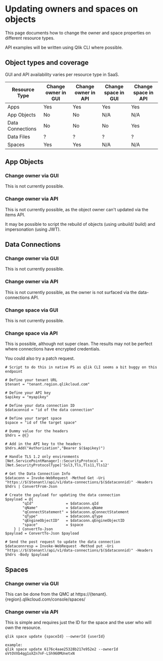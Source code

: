 # Updating owners and spaces on objects

This page documents how to change the owner and space properties on different resource types. 

API examples will be written using Qlik CLI where possible.

## Object types and coverage

GUI and API availability varies per resource type in SaaS.

| Resource Type | Change owner in GUI | Change owner in API | Change space in GUI | Change space in API |
| --- | --- | --- | --- | --- |
| Apps | Yes | Yes | Yes | Yes |
| App Objects | No | No | N/A | N/A |
| Data Connections | No | No | No | Yes |
| Data Files | ? | ? | ? | ? |
| Spaces | Yes | Yes | N/A | N/A |


## App Objects

### Change owner via GUI

This is not currently possible.

### Change owner via API

This is not currently possible, as the object owner can't updated via the items API.

It may be possible to script the rebuild of objects (using unbuild/ build) and impersonation (using JWT).

## Data Connections

### Change owner via GUI

This is not currently possible.

### Change owner via API

This is not currently possible, as the owner is not surfaced via the data-connections API.

### Change space via GUI

This is not currently possible.

### Change space via API

This is possible, although not super clean. The results may not be perfect where connections have encrypted credentials. 

You could also try a patch request.

```
# Script to do this in native PS as qlik CLI seems a bit buggy on this endpoint

# Define your tenant URL
$tenant = "tenant.region.qlikcloud.com"

# Define your API key
$apikey = "myapikey"

# Define your data connection ID
$dataconnid = "id of the data connection"

# Define your target space
$space = "id of the target space"

# Dummy value for the headers
$hdrs = @{}

# Add in the API key to the headers
$hdrs.Add("Authorization","Bearer $($apikey)")

# Handle TLS 1.2 only environments
[Net.ServicePointManager]::SecurityProtocol = [Net.SecurityProtocolType]'Ssl3,Tls,Tls11,Tls12' 

# Get the Data Connection Info
$dataconn = Invoke-WebRequest -Method Get -Uri "https://$($tenant)/api/v1/data-connections/$($dataconnid)" -Headers $hdrs | ConvertFrom-Json

# Create the payload for updating the data connection
$payload = @{
        "qId"               = $dataconn.qId
        "qName"             = $dataconn.qName
        "qConnectStatement" = $dataconn.qConnectStatement
        "qType"             = $dataconn.qType
        "qEngineObjectID"   = $dataconn.qEngineObjectID
        "space"             = $space
    } | ConvertTo-Json
$payload = ConvertTo-Json $payload 

# Send the post request to update the data connection
$dataconnresp = Invoke-WebRequest -Method put -Uri "https://$($tenant)/api/v1/data-connections/$($dataconnid)" -Headers $hdrs -Body $payload
```

## Spaces

### Change owner via GUI

This can be done from the QMC at https://{tenant}.{region}.qlikcloud.com/console/spaces/

### Change owner via API

This is simple and requires just the ID for the space and the user who will own the resource.
```
qlik space update {spaceId} --ownerId {userId}

example:
qlik space update 6176c4aae25328b217e952e2 --ownerId oVtOVXb4qg1oXZn7nF-LSh960MUnetxN
```
